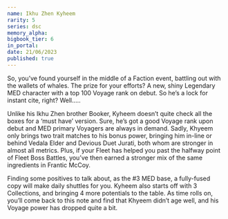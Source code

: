 ```yaml
---
name: Ikhu Zhen Kyheem
rarity: 5
series: dsc
memory_alpha:
bigbook_tier: 6
in_portal:
date: 21/06/2023
published: true
---
```


So, you’ve found yourself in the middle of a Faction event, battling out with the wallets of whales.  The prize for your efforts? A new, shiny Legendary MED character with a top 100 Voyage rank on debut.  So he’s a lock for instant cite, right?  Well.....

Unlike his Ikhu Zhen brother Booker, Kyheem doesn’t quite check all the boxes for a ‘must have’ version.  Sure, he’s got a good Voyage rank upon debut and MED primary Voyagers are always in demand.  Sadly, Khyeem only brings two trait matches to his bonus power, bringing him in-line or behind Vedala Elder and Devious Duet Jurati, both whom are stronger in almost all metrics.  Plus, if your Fleet has helped you past the halfway point of Fleet Boss Battles, you’ve then earned a stronger mix of the same ingredients in Frantic McCoy.

Finding some positives to talk about, as the #3 MED base, a fully-fused copy will make daily shuttles for you.  Kyheem also starts off with 3 Collections, and bringing 4 more potentials to the table.
As time rolls on, you’ll come back to this note and find that Khyeem didn’t age well, and his Voyage power has dropped quite a bit.
